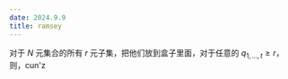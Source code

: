 ```yaml
---
date: 2024.9.9
title: ramsey
---
```


对于 $N$ 元集合的所有 $r$ 元子集，把他们放到盒子里面，对于任意的 $q_{1,...,t} \ge r$，则，cun'z
<!--stackedit_data:
eyJoaXN0b3J5IjpbMTc0OTQ2NDY2M119
-->